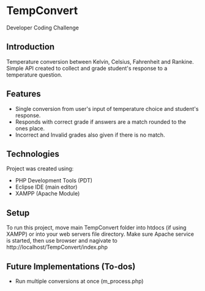 # TempConvert
Developer Coding Challenge

## Introduction
Temperature conversion between Kelvin, Celsius, Fahrenheit and Rankine. Simple API created to collect and grade student's response to a temperature question.

## Features
* Single conversion from user's input of temperature choice and student's response.
* Responds with correct grade if answers are a match rounded to the ones place.
* Incorrect and Invalid grades also given if there is no match.

## Technologies
Project was created using:
* PHP Development Tools (PDT)
* Eclipse IDE (main editor)
* XAMPP (Apache Module)

## Setup
To run this project, move main TempConvert folder into htdocs (if using XAMPP) or into your web servers file directory. Make sure Apache service is started, then use browser and nagivate to http://localhost/TempConvert/index.php

## Future Implementations (To-dos)
* Run multiple conversions at once (m_process.php)
